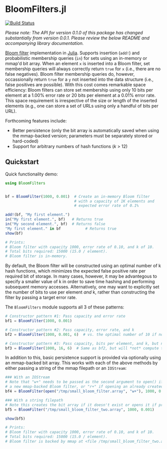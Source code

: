 # BloomFilters.jl

[![Build Status](https://travis-ci.org/johnmyleswhite/BloomFilters.jl.png)](https://travis-ci.org/johnmyleswhite/BloomFilters.jl)

*Please note: The API for version 0.1.0 of this package has changed substantially from version 0.0.1. Please review the below README and accompanying library documentation.*

[Bloom filter](https://en.wikipedia.org/wiki/Bloom_filter) implementation in [Julia](https://julialang.org). Supports insertion (`add!`) and probabilistic membership queries (`in`) for sets using an in-memory or mmap'd bit array. When an element `x` is inserted into a Bloom filter, set membership queries will always correctly return `true` for `x` (i.e., there are no false negatives). Bloom filter membership queries do, however, occassionally return `true` for a `y` not inserted into the data structure (i.e., false positives are possible). With this cost comes remarkable space efficiency: Bloom filters can store set membership using only 10 bits per element at a 1.00% error rate or 20 bits per element at a 0.01% error rate. This space requirement is irrespective of the size or length of the inserted elements (e.g., one can store a set of URLs using only a handful of bits per URL).

Forthcoming features include:

* Better persistence (only the bit array is automatically saved when using the mmap-backed version; parameters must be separately stored or hard-coded)
* Support for arbitrary numbers of hash functions (*k* > 12)

## Quickstart

Quick functionality demo:

```julia
using BloomFilters


bf = BloomFilter(1000, 0.001)  # Create an in-memory Bloom filter
							   # with a capacity of 1K elements and
							   # expected error rate of 0.1%

add!(bf, "My first element.")
in("My first element.", bf)   # Returns true
in("My second element.", bf)  # Returns false
"My first element." in bf           # Returns true
show(bf)

# Prints:
# Bloom filter with capacity 1000, error rate of 0.10, and k of 10.
# Total bits required: 15000 (15.0 / element).
# Bloom filter is in-memory.

```

By default, the Bloom filter will be constructed using an optimal number of k hash functions, which minimizes the expected false positive rate per required bit of storage. In many cases, however, it may be advantegous to specify a smaller value of k in order to save time hashing and performing subsequent memory accesses. Alternatively, one may want to explicitly set the number of bits to use per element _and_ k, rather than constructing the filter by passing a target error rate.

The `BloomFilters` module supports all 3 of these patterns:

```julia
# Constructor pattern #1: Pass capacity and error rate
bf1 = BloomFilter(1000, 0.001)

# Constructor pattern #2: Pass capacity, error rate, and k
bf2 = BloomFilter(1000, 0.001, 6)  # vs. the optimal number of 10 if not specified as in bf1

# Constructor pattern #3: Pass capacity, bits per element, and k, but not the error rate
bf3 = BloomFilter(1000, 16, 6)  # Same as bf2, but will *not* compute the error rate and display NaN when show() is called
```

In addition to this, basic persistence support is provided via optionally using an mmap-backed bit array. This works with each of the above methods by either passing a string of the mmap filepath or an `IOStream`:

```julia
### With an IOStream
# Note that "w+" needs to be passed as the second argument to open() if creating
# a new mmap-backed Bloom filter, or "r+" if opening an already created one
bf4 = BloomFilter(open("/tmp/small_bloom_filter.array", "w+"), 1000, 0.001)

### With a string filepath
# Note this creates the bit array if it doesn't exist or opens it if previously created
bf5 = BloomFilter("/tmp/small_bloom_filter_two.array", 1000, 0.001)

show(bf5)

# Prints:
# Bloom filter with capacity 1000, error rate of 0.10, and k of 10.
# Total bits required: 15000 (15.0 / element).
# Bloom filter is backed by mmap at <file /tmp/small_bloom_filter_two.array>.
```
